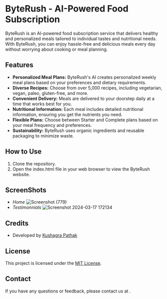 # ByteRush - AI-Powered Food Subscription

ByteRush is an AI-powered food subscription service that delivers healthy and personalized meals tailored to individual tastes and nutritional needs. With ByteRush, you can enjoy hassle-free and delicious meals every day without worrying about cooking or meal planning.

## Features

- **Personalized Meal Plans:** ByteRush's AI creates personalized weekly meal plans based on your preferences and dietary requirements.
- **Diverse Recipes:** Choose from over 5,000 recipes, including vegetarian, vegan, paleo, gluten-free, and more.
- **Convenient Delivery:** Meals are delivered to your doorstep daily at a time that works best for you.
- **Nutritional Information:** Each meal includes detailed nutritional information, ensuring you get the nutrients you need.
- **Flexible Plans:** Choose between Starter and Complete plans based on your meal frequency and preferences.
- **Sustainability:** ByteRush uses organic ingredients and reusable packaging to minimize waste.

## How to Use

1. Clone the repository.
2. Open the index.html file in your web browser to view the ByteRush website.

## ScreenShots
- *Home*
![Screenshot (779)](https://github.com/kushagra497/BiteRush/assets/125078546/e2829d76-1d00-446f-a40a-332a1bf14a10)
- *Testimonnials*
![Screenshot 2024-03-17 172134](https://github.com/kushagra497/BiteRush/assets/125078546/4122785c-10d0-432f-a705-9a76ec02837e)


## Credits

- Developed by [Kushagra Pathak](https://github.com/kushagra497)


## License

This project is licensed under the [MIT License](LICENSE.md).

## Contact

If you have any questions or feedback, please contact us at [](mailto:kushagrapathak497@gmail.com).
